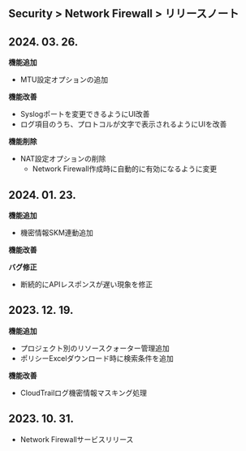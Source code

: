 ## Security > Network Firewall > リリースノート

## 2024. 03. 26.
**機能追加**
* MTU設定オプションの追加

**機能改善**
* Syslogポートを変更できるようにUI改善
* ログ項目のうち、プロトコルが文字で表示されるようにUIを改善

**機能削除**
* NAT設定オプションの削除
    * Network Firewall作成時に自動的に有効になるように変更

## 2024. 01. 23.
**機能追加**

* 機密情報SKM連動追加

**機能改善**

**バグ修正**

* 断続的にAPIレスポンスが遅い現象を修正

## 2023. 12. 19.
**機能追加**

* プロジェクト別のリソースクォーター管理追加
* ポリシーExcelダウンロード時に検索条件を追加

**機能改善**

* CloudTrailログ機密情報マスキング処理

## 2023. 10. 31.
* Network Firewallサービスリリース
